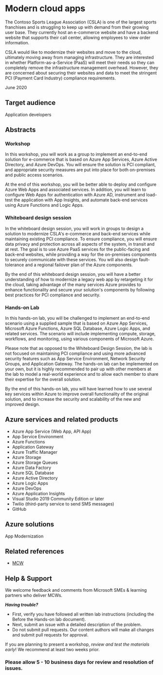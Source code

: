 # Modern cloud apps

The Contoso Sports League Association (CSLA) is one of the largest sports franchises and is struggling to keep up with demand from their growing user base. They currently host an e-commerce website and have a backend website that supports their call center, allowing employees to view order information.

CSLA would like to modernize their websites and move to the cloud, ultimately moving away from managing infrastructure. They are interested in whether Platform-as-a-Service (PaaS) will meet their needs so they can completely remove the infrastructure management overhead. However, they are concerned about securing their websites and data to meet the stringent PCI (Payment Card Industry) compliance requirements.

June 2020

## Target audience

Application developers

## Abstracts

### Workshop

In this workshop, you will work as a group to implement an end-to-end solution for e-commerce that is based on Azure App Services, Azure Active Directory, and Azure DevOps. You will ensure the solution is PCI compliant, and appropriate security measures are put into place for both on-premises and public access scenarios.

At the end of this workshop, you will be better able to deploy and configure Azure Web Apps and associated services. In addition, you will learn to configure Web Apps for authentication with Azure AD, instrument and load-test the application with App Insights, and automate back-end services using Azure Functions and Logic Apps.

### Whiteboard design session

In the whiteboard design session, you will work in groups to design a solution to modernize CSLA's e-commerce and back-end services while maintaining existing PCI compliance. To ensure compliance, you will ensure data privacy and protection across all aspects of the system, in transit and at rest. The goal is to use Azure PaaS services for the public-facing and back-end websites, while providing a way for the on-premises components to securely communicate with these services. You will also design fault-tolerance and a regional failover plan of the Azure components.

By the end of this whiteboard design session, you will have a better understanding of how to modernize a legacy web app by retargeting it for the cloud, taking advantage of the many services Azure provides to enhance functionality and secure your solution's components by following best practices for PCI compliance and security.

### Hands-on Lab

In this hands-on lab, you will be challenged to implement an end-to-end scenario using a supplied sample that is based on Azure App Services, Microsoft Azure Functions, Azure SQL Database, Azure Logic Apps, and related services. The scenario will include implementing compute, storage, workflows, and monitoring, using various components of Microsoft Azure.

Please note that as opposed to the Whiteboard Design Session, the lab is not focused on maintaining PCI compliance and using more advanced security features such as App Service Environment, Network Security Groups, and Application Gateway. The hands-on lab can be implemented on your own, but it is highly recommended to pair up with other members at the lab to model a real-world experience and to allow each member to share their expertise for the overall solution.

By the end of this hands-on lab, you will have learned how to use several key services within Azure to improve overall functionality of the original solution, and to increase the security and scalability of the new and improved design.

## Azure services and related products

- Azure App Service (Web App, API App)
- App Service Environment
- Azure Functions
- Application Gateway
- Azure Traffic Manager
- Azure Storage
- Azure Storage Queues
- Azure Data Factory
- Azure SQL Database
- Azure Active Directory
- Azure Logic Apps
- Azure DevOps
- Azure Application Insights
- Visual Studio 2019 Community Edition or later
- Twilio (third-party service to send SMS messages)
- GitHub

## Azure solutions

App Modernization

## Related references

- [MCW](https://github.com/Microsoft/MCW)

## Help & Support

We welcome feedback and comments from Microsoft SMEs & learning partners who deliver MCWs.  

***Having trouble?***
- First, verify you have followed all written lab instructions (including the Before the Hands-on lab document).
- Next, submit an issue with a detailed description of the problem.
- Do not submit pull requests. Our content authors will make all changes and submit pull requests for approval.   

If you are planning to present a workshop, *review and test the materials early*! We recommend at least two weeks prior.

### Please allow 5 - 10 business days for review and resolution of issues.
